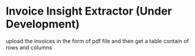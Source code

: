 # Invoice Insight Extractor (Under Development)

upload the invoices in the form of pdf file and then get a table contain of rows and columns
